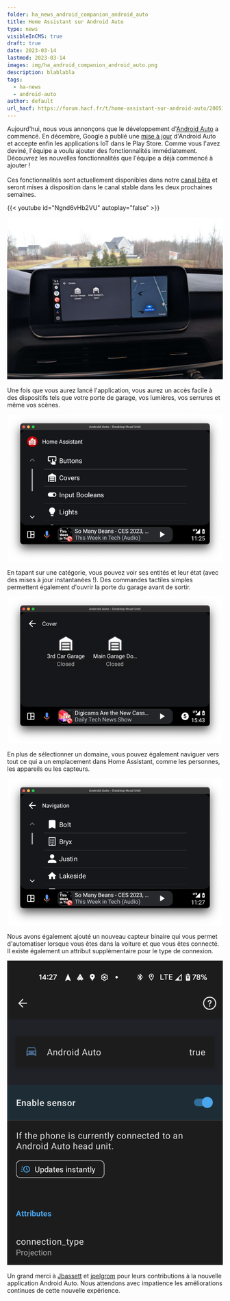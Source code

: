 ```yaml
---
folder: ha_news_android_companion_android_auto
title: Home Assistant sur Android Auto
type: news
visibleInCMS: true
draft: true
date: 2023-03-14
lastmod: 2023-03-14
images: img/ha_android_companion_android_auto.png
description: blablabla
tags:
  - ha-news
  - android-auto
author: default
url_hacf: https://forum.hacf.fr/t/home-assistant-sur-android-auto/20051
---
```

Aujourd'hui, nous vous annonçons que le développement d'[Android Auto](https://www.android.com/auto) a commencé. En décembre, Google a publié une [mise à jour](https://developer.android.com/docs/quality-guidelines/car-app-quality?category=iot#dec-22) d'Android Auto et accepte enfin les applications IoT dans le Play Store. Comme vous l'avez deviné, l'équipe a voulu ajouter des fonctionnalités immédiatement. Découvrez les nouvelles fonctionnalités que l'équipe a déjà commencé à ajouter !\
\
Ces fonctionnalités sont actuellement disponibles dans notre [canal bêta](https://play.google.com/apps/testing/io.homeassistant.companion.android) et seront mises à disposition dans le canal stable dans les deux prochaines semaines.

{{< youtube id="Ngnd6vHb2VU" autoplay="false" >}}



![android_auto_garage](img/android_auto_garage.jpg "Etat de la porte de garage")

Une fois que vous aurez lancé l'application, vous aurez un accès facile à des dispositifs tels que votre porte de garage, vos lumières, vos serrures et même vos scènes.

![android_auto_domains](img/android_auto_domains.png "Les domaines présent dans Home Assistant sur Android Auto")

En tapant sur une catégorie, vous pouvez voir ses entités et leur état (avec des mises à jour instantanées !). Des commandes tactiles simples permettent également d'ouvrir la porte du garage avant de sortir.

![android_auto_entity_control](img/android_auto_entity_control.png "Contrôle des entités")

En plus de sélectionner un domaine, vous pouvez également naviguer vers tout ce qui a un emplacement dans Home Assistant, comme les personnes, les appareils ou les capteurs.

![android_auto_navigation](img/android_auto_navigation.png "Naviguer vers des personnes ou des zones")

Nous avons également ajouté un nouveau capteur binaire qui vous permet d'automatiser lorsque vous êtes dans la voiture et que vous êtes connecté. Il existe également un attribut supplémentaire pour le type de connexion.

![android_auto_sensor](img/android_auto_sensor.png "Les sensors disponnible sur Android Auto")

Un grand merci à [Jbassett](https://github.com/JBassett) et [jpelgrom](https://github.com/jpelgrom) pour leurs contributions à la nouvelle application Android Auto. Nous attendons avec impatience les améliorations continues de cette nouvelle expérience.